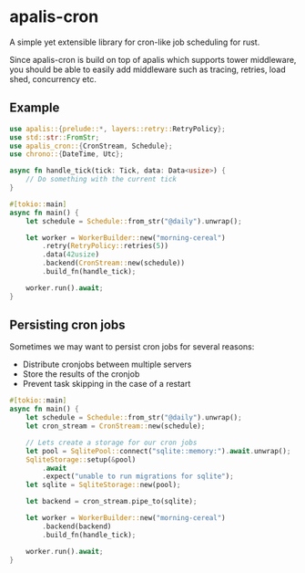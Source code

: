 # apalis-cron

A simple yet extensible library for cron-like job scheduling for rust.

Since apalis-cron is build on top of apalis which supports tower middleware, you should be able to easily add middleware such as tracing, retries, load shed, concurrency etc.

## Example

```rust
use apalis::{prelude::*, layers::retry::RetryPolicy};
use std::str::FromStr;
use apalis_cron::{CronStream, Schedule};
use chrono::{DateTime, Utc};

async fn handle_tick(tick: Tick, data: Data<usize>) {
    // Do something with the current tick
}

#[tokio::main]
async fn main() {
    let schedule = Schedule::from_str("@daily").unwrap();

    let worker = WorkerBuilder::new("morning-cereal")
        .retry(RetryPolicy::retries(5))
        .data(42usize)
        .backend(CronStream::new(schedule))
        .build_fn(handle_tick);

    worker.run().await;
}
```

## Persisting cron jobs

Sometimes we may want to persist cron jobs for several reasons:

- Distribute cronjobs between multiple servers
- Store the results of the cronjob
- Prevent task skipping in the case of a restart

```rs
#[tokio::main]
async fn main() {
    let schedule = Schedule::from_str("@daily").unwrap();
    let cron_stream = CronStream::new(schedule);

    // Lets create a storage for our cron jobs
    let pool = SqlitePool::connect("sqlite::memory:").await.unwrap();
    SqliteStorage::setup(&pool)
        .await
        .expect("unable to run migrations for sqlite");
    let sqlite = SqliteStorage::new(pool);

    let backend = cron_stream.pipe_to(sqlite);

    let worker = WorkerBuilder::new("morning-cereal")
        .backend(backend)
        .build_fn(handle_tick);

    worker.run().await;
}
```
